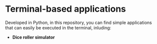 # Terminal-based applications

Developed in Python, in this repository, you can find simple applications that can easily be executed in the terminal, inluding:

- <b>Dice roller simulator</b>


